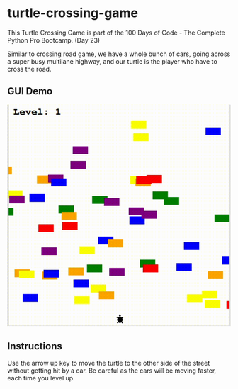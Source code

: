 # turtle-crossing-game

This Turtle Crossing Game is part of the 100 Days of Code - The Complete Python Pro Bootcamp. (Day 23) 

Similar to crossing road game, we have a whole bunch of cars, going across a super busy multilane highway, and our turtle is the player who have to cross the road. 

## GUI Demo

<img src="images/118402665-444da200-b641-11eb-9f5f-e6387c0d72d0.gif">

## Instructions
Use the arrow up key to move the turtle to the other side of the street without getting hit by a car. Be careful as the cars will be moving faster, each time you level up.
